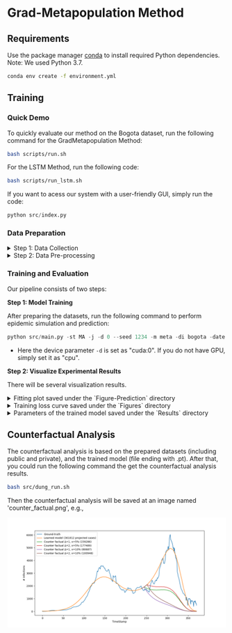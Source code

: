 # Grad-Metapopulation Method

## Requirements

Use the package manager [conda](https://docs.conda.io/en/latest/) to install required Python dependencies. Note: We used Python 3.7.

```bash
conda env create -f environment.yml
```

## Training

### Quick Demo
To quickly evaluate our method on the Bogota dataset, run the following command for the GradMetapopulation Method:

```bash
bash scripts/run.sh 
```

For the LSTM Method, run the following code:

```bash
bash scripts/run_lstm.sh
```

If you want to acess our system with a user-friendly GUI, simply run the code:

```python
python src/index.py
```

### Data Preparation
<details>
  <summary>Step 1: Data Collection</summary>
  
Our method accepts a combination of public datasets (collected from online sources) and private datasets (i.e., financial transaction datasets). We here give a detailed decription of how to **collect** and **pre-process** the datasets.

The public datasets are collected from the following three sources. We will describe the included features and how to prepare them for your target city.

- **Infections Datasets**:
[Infections Datasets](Data/Processed/minimal_dataset.csv) is of the shape (#TimeStamps, #Features_inf), recording the `cases` and `deaths` for the Bogota city. Tu run the method on your target city, please prepare infections dataset with the similar format and at least contains features `year`, `cases`, and `deaths`. Save the infections datasets under the `Data/Processed/` directory with the same name `minimal_dataset.csv`.

- **Google Health Trends**: 
Search Google Health Trends is of the shape (#TimeStamps, #Features_ght), with the relevant terms such as `covid-19 en colombia`, `covid-19 hoy`, `covid-19 bogota`.
For example this [link](https://trends.google.com/trends/explore?date=today%205-y&geo=CO-DC&q=covid-19%20en%20colombia) provides an example of the time series of the term `covid-19 en colombia`. We provide a prepared datasets [here](Data/Processed/multiTimeline.csv) for your convience. To run the method on your target city, please prepare the GHT dataset with similar methods and save them under `Data/Processed/` directory with the same name `multiTimeline.csv`.

- **Mobility Dataset**:
The [Google Mobility Dataset](https://www.gstatic.com/covid19/mobility/Global_Mobility_Report.csv) covers from February 2020 up to October 2022, containing six features including `retail_and_recreation_percent_change_from_baseline`, `grocery_and_pharmacy_percent_change_from_baseline`, `parks_percent_change_from_baseline`, `transit_stations_percent_change_from_baseline`, `workplaces_percent_change_from_baseline`, `residential_percent_change_from_baseline`. This dataset can be directly downloaded without any changes unless your target city is not in the mobility dataset. Save them under `Data/Processed/` directory with the same name `Global_Mobility_Report.csv`.

For the private financial transaction dataset, we use [the one](Data/Processed/technical_phase_data.csv) provided by the PETs committee.

**IMPORTANT: Please make sure all the time series are in the same period.**

**IMPORTANT: If you incur any troubles or have any questions about the data preparation, please contact [Zihan](mailto:bxv6gs@virginia.edu).**

</details>


<details>
  <summary>Step 2: Data Pre-processing</summary>

Now we have the following two sources of datasets:
- **public dataset** i.e., Infections Datasets, Google Heath Trends, and Mobility Dataset. The total number of features that will be used for epidemics model learning will then be `#Features_inf + #Features_ght + 6`.
- **private dataset**, i.e., financial transacation dataset

To pre-process the public dataset, use the following commands:

```python
python src/prepare_dataset.py --moving_window 0 --week 49
python src/prepare_dataset.py --moving_window 0 --week 49 --test
```
- The week parameter controls the length of the training period (default: 49 weeks starting from 2020-03-01).
- The moving_window parameter specifies how many windows to expand from the given training period. It is used in the on-line setting experiments. **If you do not want to evaluate the on-line setting, simply set it as 0.**
- The --test flag extends the data by an additional four weeks, corresponding to the prediction horizon (i.e., 28 days).

To prepare the private dataset, use the following command:
```python
python src/prcess_data_dung.py --moving_window 0 --eps 1
```
- The moving_window parameter is used similarly here to control the expansion of windows.
- Note that this script will aggregate the privatized transaction dataset saved at `Data/Processed/private_agg_1.csv`. You can choose other $\epsilon \in \{1, 5, 10 \}$.

</details>


### Training and Evaluation
Our pipeline consists of two steps:

**Step 1: Model Training**

After preparing the datasets, run the following command to perform epidemic simulation and prediction:

```python
python src/main.py -st MA -j -d 0 --seed 1234 -m meta -di bogota -date "0_moving"
```
- Here the device parameter `-d` is set as "cuda:0". If you do not have GPU, simply set it as "cpu".

**Step 2: Visualize Experimental Results**

There will be several visualization results.
<details>
  <summary> Fitting plot saved under the `Figure-Prediction` directory </summary>

![Example of Fitting Plot](Figure-Prediction/State_0_0_moving_.png)

</details>

<details>
  <summary> Training loss curve saved under the `Figures` directory </summary>

  ![Example of Loss Curve](Figures/bogota/joint/losses_0_moving_False.png)

</details>

<details>
  <summary> Parameters of the trained model saved under the `Results` directory
 </summary>


</details>




## Counterfactual Analysis

The counterfactual analysis is based on the prepared datasets (including public and private), and the trained model (file ending with .pt). After that, you could run the following command the get the counterfactual analysis results.

```bash
bash src/dung_run.sh
```

Then the counterfactual analysis will be saved at an image named 'counter_factual.png', e.g.,

![Example of Counter Factual Analysis](./counter_factual.png)